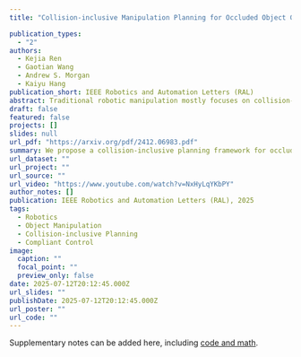 ```yaml
---
title: "Collision-inclusive Manipulation Planning for Occluded Object Grasping via Compliant Robot Motions"

publication_types:
  - "2"
authors:
  - Kejia Ren
  - Gaotian Wang
  - Andrew S. Morgan
  - Kaiyu Hang
publication_short: IEEE Robotics and Automation Letters (RAL)
abstract: Traditional robotic manipulation mostly focuses on collision-free tasks. In practice, however, many manipulation tasks (e.g., occluded object grasping) require the robot to intentionally collide with the environment to reach a desired task configuration. By enabling compliant robot motions, collisions between the robot and the environment are allowed and can thus be exploited, but more physical uncertainties are introduced. To address collision-rich problems such as occluded object grasping while handling the involved uncertainties, we propose a collision-inclusive planning framework that can transition the robot to a desired task configuration via roughly modeled collisions absorbed by Cartesian impedance control. By strategically exploiting the environmental constraints and exploring inside a manipulation funnel formed by task repetitions, our framework can effectively reduce physical and perception uncertainties. With real-world evaluations on both single-arm and dual-arm setups, we show that our framework is able to efficiently address various realistic occluded grasping problems where a feasible grasp does not initially exist.
draft: false
featured: false
projects: []
slides: null
url_pdf: "https://arxiv.org/pdf/2412.06983.pdf"
summary: We propose a collision-inclusive planning framework for occluded object grasping that allows and exploits intentional collisions through compliant robot motions, demonstrating effective manipulation in scenarios where traditional collision-free approaches are insufficient.
url_dataset: ""
url_project: ""
url_source: ""
url_video: "https://www.youtube.com/watch?v=NxHyLqYKbPY"
author_notes: []
publication: IEEE Robotics and Automation Letters (RAL), 2025
tags:
  - Robotics
  - Object Manipulation
  - Collision-inclusive Planning
  - Compliant Control
image:
  caption: ""
  focal_point: ""
  preview_only: false
date: 2025-07-12T20:12:45.000Z
url_slides: ""
publishDate: 2025-07-12T20:12:45.000Z
url_poster: ""
url_code: ""
---
```


Supplementary notes can be added here, including [code and math](https://arxiv.org/abs/2412.06983).
